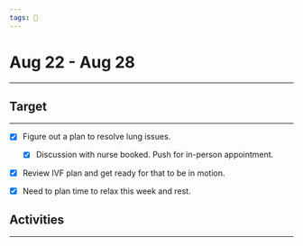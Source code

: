 ```yaml
---
tags: 📆
---
```


# Aug 22 - Aug 28
---


## Target
---

- [x] Figure out a plan to resolve lung issues.
	- [x] Discussion with nurse booked. Push for in-person appointment.
- [x] Review IVF plan and get ready for that to be in motion.
- [x] Need to plan time to relax this week and rest.


## Activities
---

